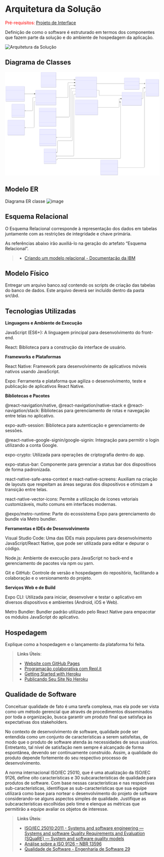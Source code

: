 # Arquitetura da Solução

<span style="color:red">Pré-requisitos: <a href="3-Projeto de Interface.md"> Projeto de Interface</a></span>

Definição de como o software é estruturado em termos dos componentes que fazem parte da solução e do ambiente de hospedagem da aplicação.

![Arquitetura da Solução](img/02-mob-arch.png)

## Diagrama de Classes

![Diagrama de Classes](img/diagrama-de-classe.svg)

## Modelo ER
Diagrama ER classe
![image](https://github.com/user-attachments/assets/c99e2d9f-7eb2-42c2-a8b5-3a732da2dad3)


## Esquema Relacional

O Esquema Relacional corresponde à representação dos dados em tabelas juntamente com as restrições de integridade e chave primária.
 
As referências abaixo irão auxiliá-lo na geração do artefato “Esquema Relacional”.

> - [Criando um modelo relacional - Documentação da IBM](https://www.ibm.com/docs/pt-br/cognos-analytics/10.2.2?topic=designer-creating-relational-model)

## Modelo Físico

Entregar um arquivo banco.sql contendo os scripts de criação das tabelas do banco de dados. Este arquivo deverá ser incluído dentro da pasta src\bd.

## Tecnologias Utilizadas

**Linguagens e Ambiente de Execução**

JavaScript (ES6+): A linguagem principal para desenvolvimento do front-end.

React: Biblioteca para a construção da interface de usuário.

**Frameworks e Plataformas**

React Native: Framework para desenvolvimento de aplicativos móveis nativos usando JavaScript.

Expo: Ferramenta e plataforma que agiliza o desenvolvimento, teste e publicação de aplicativos React Native.

**Bibliotecas e Pacotes**

@react-navigation/native, @react-navigation/native-stack e @react-navigation/stack: Bibliotecas para gerenciamento de rotas e navegação entre telas no aplicativo.

expo-auth-session: Biblioteca para autenticação e gerenciamento de sessões.

@react-native-google-signin/google-signin: Integração para permitir o login utilizando a conta Google.

expo-crypto: Utilizada para operações de criptografia dentro do app.

expo-status-bar: Componente para gerenciar a status bar dos dispositivos de forma padronizada.

react-native-safe-area-context e react-native-screens: Auxiliam na criação de layouts que respeitam as áreas seguras dos dispositivos e otimizam a transição entre telas.

react-native-vector-icons: Permite a utilização de ícones vetoriais customizáveis, muito comuns em interfaces modernas.

@expo/metro-runtime: Parte do ecossistema Expo para gerenciamento do bundle via Metro bundler.

**Ferramentas e IDEs de Desenvolvimento**

Visual Studio Code: Uma das IDEs mais populares para desenvolvimento JavaScript/React Native, que pode ser utilizada para editar e depurar o código.

Node.js: Ambiente de execução para JavaScript no back-end e gerenciamento de pacotes via npm ou yarn.

Git e GitHub: Controle de versão e hospedagem do repositório, facilitando a colaboração e o versionamento do projeto.

**Serviços Web e de Build**

Expo CLI: Utilizada para iniciar, desenvolver e testar o aplicativo em diversos dispositivos e ambientes (Android, iOS e Web).

Metro Bundler: Bundler padrão utilizado pelo React Native para empacotar os módulos JavaScript do aplicativo.

## Hospedagem

Explique como a hospedagem e o lançamento da plataforma foi feita.

> **Links Úteis**:
>
> - [Website com GitHub Pages](https://pages.github.com/)
> - [Programação colaborativa com Repl.it](https://repl.it/)
> - [Getting Started with Heroku](https://devcenter.heroku.com/start)
> - [Publicando Seu Site No Heroku](http://pythonclub.com.br/publicando-seu-hello-world-no-heroku.html)

## Qualidade de Software

Conceituar qualidade de fato é uma tarefa complexa, mas ela pode ser vista como um método gerencial que através de procedimentos disseminados por toda a organização, busca garantir um produto final que satisfaça às expectativas dos stakeholders.

No contexto de desenvolvimento de software, qualidade pode ser entendida como um conjunto de características a serem satisfeitas, de modo que o produto de software atenda às necessidades de seus usuários. Entretanto, tal nível de satisfação nem sempre é alcançado de forma espontânea, devendo ser continuamente construído. Assim, a qualidade do produto depende fortemente do seu respectivo processo de desenvolvimento.

A norma internacional ISO/IEC 25010, que é uma atualização da ISO/IEC 9126, define oito características e 30 subcaracterísticas de qualidade para produtos de software.
Com base nessas características e nas respectivas sub-características, identifique as sub-características que sua equipe utilizará como base para nortear o desenvolvimento do projeto de software considerando-se alguns aspectos simples de qualidade. Justifique as subcaracterísticas escolhidas pelo time e elenque as métricas que permitirão a equipe avaliar os objetos de interesse.

> **Links Úteis**:
>
> - [ISO/IEC 25010:2011 - Systems and software engineering — Systems and software Quality Requirements and Evaluation (SQuaRE) — System and software quality models](https://www.iso.org/standard/35733.html/)
> - [Análise sobre a ISO 9126 – NBR 13596](https://www.tiespecialistas.com.br/analise-sobre-iso-9126-nbr-13596/)
> - [Qualidade de Software - Engenharia de Software 29](https://www.devmedia.com.br/qualidade-de-software-engenharia-de-software-29/18209/)
